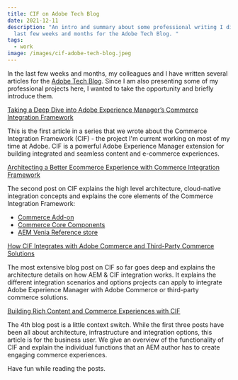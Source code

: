 ```yaml
---
title: CIF on Adobe Tech Blog
date: 2021-12-11
description: "An intro and summary about some professional writing I did in the
  last few weeks and months for the Adobe Tech Blog. "
tags:
  - work
image: /images/cif-adobe-tech-blog.jpeg
---
```

In the last few weeks and months, my colleagues and I have written several articles for the [Adobe Tech Blog](https://medium.com/adobetech). Since I am also presenting some of my professional projects here, I wanted to take the opportunity and briefly introduce them.

[Taking a Deep Dive into Adobe Experience Manager’s Commerce Integration Framework](https://medium.com/adobetech/taking-a-deep-dive-into-adobe-experience-managers-commerce-integration-framework-631947b0a9a7)

This is the first article in a series that we wrote about the Commerce Integration Framework (CIF) - the project I'm current working on most of my time at Adobe.
CIF is a powerful Adobe Experience Manager extension for building integrated and seamless content and e-commerce experiences.

[Architecting a Better Ecommerce Experience with Commerce Integration Framework](https://medium.com/adobetech/architecting-a-better-ecommerce-experience-with-adobe-experience-managers-commerce-integration-712feef5de8)

The second post on CIF explains the high level architecture, cloud-native integration concepts and explains the core elements of the Commerce Integration Framework: 
* [Commerce Add-on](https://experienceleague.adobe.com/docs/experience-manager-cloud-service/content/content-and-commerce/home.html)
* [Commerce Core Components](https://github.com/adobe/aem-core-cif-components)
* [AEM Venia Reference store](https://github.com/adobe/aem-cif-guides-venia)

[How CIF Integrates with Adobe Commerce and Third-Party Commerce Solutions](https://medium.com/adobetech/how-cif-integrates-with-adobe-commerce-and-third-party-commerce-solutions-5a5efb8da2a0)

The most extensive blog post on CIF so far goes deep and explains the architecture details on how AEM & CIF integration works. It explains the different integration scenarios and options projects can apply to integrate Adobe Experience Manager with Adobe Commerce or third-party commerce solutions.

[Building Rich Content and Commerce Experiences with CIF](https://medium.com/adobetech/building-rich-content-and-commerce-experiences-with-cif-754685dc2927)

The 4th blog post is a little context switch. While the first three posts have been all about architecture, infrastructure and integration options, this article is for the business user. We give an overview of the functionality of CIF and explain the individual functions that an AEM author has to create engaging commerce experiences.

Have fun while reading the posts.
